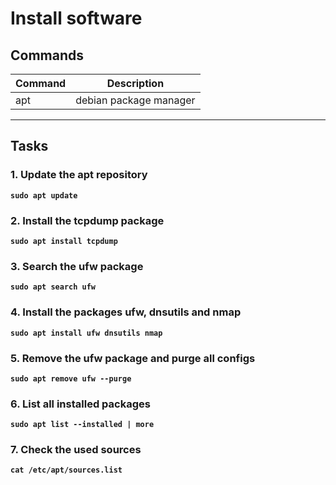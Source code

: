 # Install software
## Commands
| Command | Description |
| --- | --- |
| apt | debian package manager |
---

## Tasks
### 1. Update the apt repository
**`sudo apt update`**  

### 2. Install the tcpdump package
**`sudo apt install tcpdump`**  

### 3. Search the ufw package
**`sudo apt search ufw`**  

### 4. Install the packages ufw, dnsutils and nmap
**`sudo apt install ufw dnsutils nmap`**  

### 5. Remove the ufw package and purge all configs
**`sudo apt remove ufw --purge`**  

### 6. List all installed packages
**`sudo apt list --installed | more`**  

### 7. Check the used sources
**`cat /etc/apt/sources.list`** 